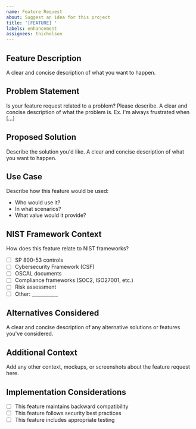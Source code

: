 ```yaml
---
name: Feature Request
about: Suggest an idea for this project
title: '[FEATURE] '
labels: enhancement
assignees: tnicholson
---
```


## Feature Description
A clear and concise description of what you want to happen.

## Problem Statement
Is your feature request related to a problem? Please describe.
A clear and concise description of what the problem is. Ex. I'm always frustrated when [...]

## Proposed Solution
Describe the solution you'd like.
A clear and concise description of what you want to happen.

## Use Case
Describe how this feature would be used:
- Who would use it?
- In what scenarios?
- What value would it provide?

## NIST Framework Context
How does this feature relate to NIST frameworks?
- [ ] SP 800-53 controls
- [ ] Cybersecurity Framework (CSF)
- [ ] OSCAL documents
- [ ] Compliance frameworks (SOC2, ISO27001, etc.)
- [ ] Risk assessment
- [ ] Other: ___________

## Alternatives Considered
A clear and concise description of any alternative solutions or features you've considered.

## Additional Context
Add any other context, mockups, or screenshots about the feature request here.

## Implementation Considerations
- [ ] This feature maintains backward compatibility
- [ ] This feature follows security best practices
- [ ] This feature includes appropriate testing